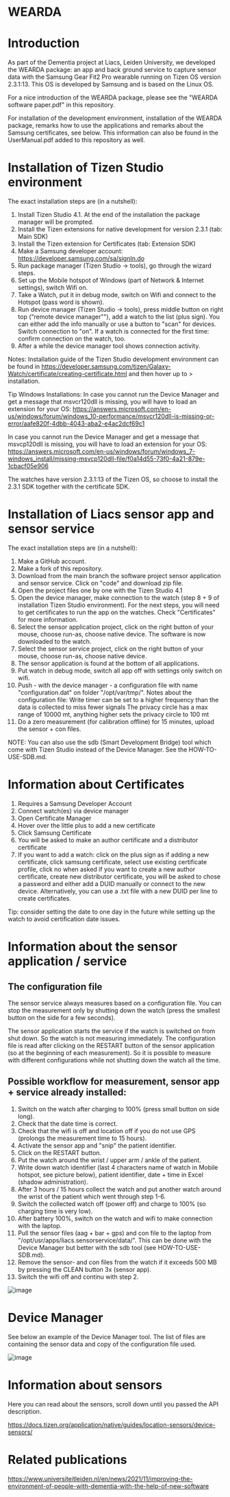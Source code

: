 # WEARDA

# Introduction

As part of the Dementia project at Liacs, Leiden University, we developed the WEARDA package: an app and back ground service to capture sensor data with the Samsung Gear Fit2 Pro wearable running on Tizen OS version 2.3.1:13. This OS is developed by Samsung and is based on the Linux OS.

For a nice introduction of the WEARDA package, please see the "WEARDA software paper.pdf" in this repository. 

For installation of the development environment, installation of the WEARDA package, remarks how to use the applications and remarks about the Samsung certificates, see below. This information can also be found in the UserManual.pdf added to this repository as well.

# Installation of Tizen Studio environment

The exact installation steps are (in a nutshell):

1. Install Tizen Studio 4.1. At the end of the installation the package manager will be prompted.
2. Install the Tizen extensions for native development for version 2.3.1 (tab: Main SDK)
3. Install the Tizen extension for Certificates (tab: Extension SDK)
4. Make a Samsung developer account: https://developer.samsung.com/sa/signIn.do
5. Run package manager (Tizen Studio -> tools), go through the wizard steps.
6. Set up the Mobile hotspot of Windows (part of Network & Internet settings), switch Wifi on.
7. Take a Watch, put it in debug mode, switch on Wifi and connect to the Hotspot (pass word is shown).
8. Run device manager (Tizen Studio -> tools), press middle button on right top ("remote device manager""), add a watch to the list (plus sign). You can either add the info manually or use a button to "scan" for devices. Switch connection to "on". If a watch is connected for the first time: confirm connection on the watch, too. 
9. After a while the device manager tool shows connection activity.

Notes:
Installation guide of the Tizen Studio development environment can be found in https://developer.samsung.com/tizen/Galaxy-Watch/certificate/creating-certificate.html and then hover up to > installation.

Tip Windows Installations: 
In case you cannot run the Device Manager and get a message that msvcr120dll is missing, you will have to load an extension for your OS:
https://answers.microsoft.com/en-us/windows/forum/windows_10-performance/msvcr120dll-is-missing-or-error/aafe820f-4dbb-4043-aba2-e4ac2dcf69c1

In case you cannot run the Device Manager and get a message that msvcp120dll is missing, you will have to load an extension for your OS:
https://answers.microsoft.com/en-us/windows/forum/windows_7-windows_install/missing-msvcp120dll-file/f0a14d55-73f0-4a21-879e-1cbacf05e906

The watches have version 2.3.1:13 of the Tizen OS, so choose to install the 2.3.1 SDK together with the certificate SDK.

# Installation of Liacs sensor app and sensor service

The exact installation steps are (in a nutshell):

1. Make a GitHub account.
2. Make a fork of this repository.
3. Download from the main branch the software project sensor application and sensor service. Click on "code" and download zip file.
4. Open the project files one by one with the Tizen Studio 4.1
5. Open the device manager, make connection to the watch (step 8 + 9 of installation Tizen Studio environment).
For the next steps, you will need to get certificates to run the app on the watches. Check "Certificates" for more information. 
6. Select the sensor application project, click on the right button of your mouse, choose run-as, choose native device. The software is now downloaded to the watch.
7. Select the sensor service project, click on the right button of your mouse, choose run-as, choose native device.
8. The sensor application is found at the bottom of all applications.
9. Put watch in debug mode, switch all app off with settings only switch on wifi.
10. Push - with the device manager - a configuration file with name "configuration.dat" on folder "/opt/var/tmp/".
Notes about the configuration file: 
Write timer can be set to a higher frequency than the data is collected to miss fewer signals
The privacy circle has a max range of 10000 mt, anything higher sets the privacy circle to 100 mt
11. Do a zero measurement (for calibration offline) for 15 minutes, upload the sensor + con files.

NOTE: You can also use the sdb (Smart Development Bridge) tool which come with Tizen Studio instead of the Device Manager. See the HOW-TO-USE-SDB.md.

# Information about Certificates

1. Requires a Samsung Developer Account
2. Connect watch(es) via device manager
3. Open Certificate Manager
4. Hover over the little plus to add a new certificate
5. Click Samsung Certificate
6. You will be asked to make an author certificate and a distributor certificate
7. If you want to add a watch: click on the plus sign as if adding a new certificate, click samsung certificate, select use existing certificate profile, click no when asked if you want to create a new author certificate, create new distributor certificate, you will be asked to chose a password and either add a DUID manually or connect to the new device. Alternatively, you can use a .txt file with a new DUID per line to create certificates. 

Tip: consider setting the date to one day in the future while setting up the watch to avoid certification date issues.

# Information about the sensor application / service

## The configuration file

The sensor service always measures based on a configuration file. You can stop the measurement only by shutting down the watch (press the smallest button on the side for a few seconds).

The sensor application starts the service if the watch is switched on from shut down. So the watch is not measuring immediately. The configuration file is read after clicking on the RESTART button of the sensor application (so at the beginning of each measurement). So it is possible to measure with different configurations while not shutting down the watch all the time.

## Possible workflow for measurement, sensor app + service already installed:

1. Switch on the watch after charging to 100% (press small button on side long).
2. Check that the date time is correct.
3. Check that the wifi is off and location off if you do not use GPS (prolongs the measurement time to 15 hours).
5. Activate the sensor app and "snip" the patient identifier.
6. Click on the RESTART button.
7. Put the watch around the wrist / upper arm / ankle of the patient.
8. Write down watch identifier (last 4 characters name of watch in Mobile hotspot, see picture below), patient identifier, date + time in Excel (shadow administration).
9. After 3 hours / 15 hours collect the watch and put another watch around the wrist of the patient which went through step 1-6.
10. Switch the collected watch off (power off) and charge to 100% (so charging time is very low).
11. After battery 100%, switch on the watch and wifi to make connection with the laptop.
12. Pull the sensor files (aag + bar + gps) and con file to the laptop from "/opt/usr/apps/liacs.sensorservice/data/". This can be done with the Device Manager but better with the sdb tool (see HOW-TO-USE-SDB.md).
13. Remove the sensor- and con files from the watch if it exceeds 500 MB by pressing the CLEAN button 3x (sensor app).
14. Switch the wifi off and continu with step 2. 

![image](https://user-images.githubusercontent.com/37830964/117474773-931d7c80-af5b-11eb-9624-5701e7d59c19.png)

# Device Manager

See below an example of the Device Manager tool. The list of files are containing the sensor data and copy of the configuration file used.

![image](https://user-images.githubusercontent.com/37830964/117474980-d37cfa80-af5b-11eb-8c27-2c5f91c4d288.png)

# Information about sensors

Here you can read about the sensors, scroll down until you passed the API description.

https://docs.tizen.org/application/native/guides/location-sensors/device-sensors/

# Related publications

https://www.universiteitleiden.nl/en/news/2021/11/improving-the-environment-of-people-with-dementia-with-the-help-of-new-software
